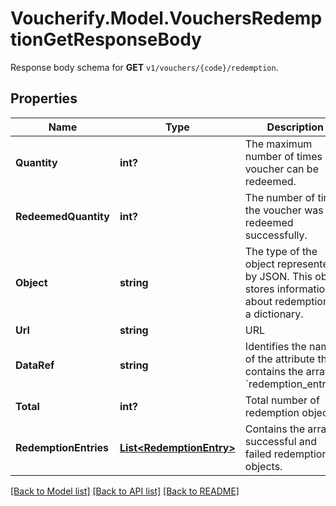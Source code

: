 # Voucherify.Model.VouchersRedemptionGetResponseBody
Response body schema for **GET** `v1/vouchers/{code}/redemption`.

## Properties

Name | Type | Description | Notes
------------ | ------------- | ------------- | -------------
**Quantity** | **int?** | The maximum number of times a voucher can be redeemed. | [optional] 
**RedeemedQuantity** | **int?** | The number of times the voucher was redeemed successfully. | [optional] 
**Object** | **string** | The type of the object represented by JSON. This object stores information about redemptions in a dictionary. | [optional] 
**Url** | **string** | URL | [optional] 
**DataRef** | **string** | Identifies the name of the attribute that contains the array of &#x60;redemption_entries&#x60;. | [optional] 
**Total** | **int?** | Total number of redemption objects. | [optional] 
**RedemptionEntries** | [**List&lt;RedemptionEntry&gt;**](RedemptionEntry.md) | Contains the array of successful and failed redemption objects. | 

[[Back to Model list]](../README.md#documentation-for-models) [[Back to API list]](../README.md#documentation-for-api-endpoints) [[Back to README]](../README.md)

